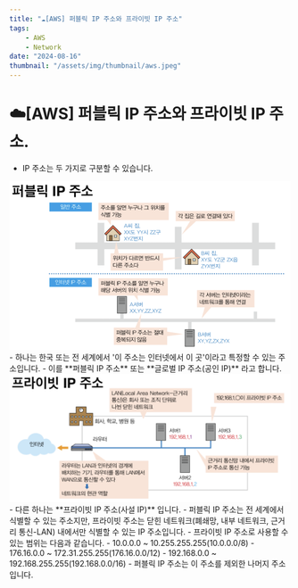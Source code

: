 ```yaml
---
title: "☁️[AWS] 퍼블릭 IP 주소와 프라이빗 IP 주소"
tags:
    - AWS
    - Network
date: "2024-08-16"
thumbnail: "/assets/img/thumbnail/aws.jpeg"
---
```


# ☁️[AWS] 퍼블릭 IP 주소와 프라이빗 IP 주소.
- IP 주소는 두 가지로 구분할 수 있습니다.
<img src = "https://github.com/devKobe24/images2/blob/main/AWS/aws-8.png?raw=true">
- 하나는 한국 또는 전 세계에서 '이 주소는 인터넷에서 이 곳'이라고 특정할 수 있는 주소입니다.
    - 이를 **퍼블릭 IP 주소** 또는 **글로벌 IP 주소(공인 IP)** 라고 합니다.
<img src = "https://github.com/devKobe24/images2/blob/main/AWS/aws-9.png?raw=true">
- 다른 하나는 **프라이빗 IP 주소(사설 IP)** 입니다.
    - 퍼블릭 IP 주소는 전 세계에서 식별할 수 있는 주소지만, 프라이빗 주소는 닫힌 네트워크(폐쇄망, 내부 네트워크, 근거리 통신-LAN) 내에서만 식별할 수 있는 IP 주소입니다.
- 프라이빗 IP 주소로 사용할 수 있는 범위는 다음과 같습니다.
    - 10.0.0.0 ~ 10.255.255.255(10.0.0.0/8)
    - 176.16.0.0 ~ 172.31.255.255(176.16.0.0/12)
    - 192.168.0.0 ~ 192.168.255.255(192.168.0.0/16)
        - 퍼블릭 IP 주소는 이 주소를 제외한 나머지 주소입니다.
